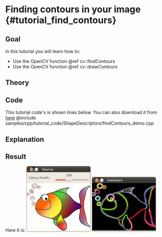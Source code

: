 Finding contours in your image {#tutorial_find_contours}
==============================

Goal
----

In this tutorial you will learn how to:

-   Use the OpenCV function @ref cv::findContours
-   Use the OpenCV function @ref cv::drawContours

Theory
------

Code
----

This tutorial code's is shown lines below. You can also download it from
[here](https://github.com/Itseez/opencv/tree/master/samples/cpp/tutorial_code/ShapeDescriptors/findContours_demo.cpp)
@include samples/cpp/tutorial_code/ShapeDescriptors/findContours_demo.cpp

Explanation
-----------

Result
------

Here it is:
![](images/Find_Contours_Original_Image.jpg)
![](images/Find_Contours_Result.jpg)
